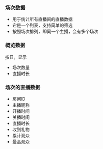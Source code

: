 ### 场次数据
* 用于统计所有直播间的直播数据
* 它是一个列表，支持简单的筛选
* 按照场次排列，即同一个主播，会有多个场次


### 概览数据
按日，显示

* 场次数量
* 直播时长

### 场次的直播数据
* 房间ID
* 主播昵称
* 开播时间
* 关播时间
* 直播时长
* 收到礼物
* 累计观众
* 最高观众
